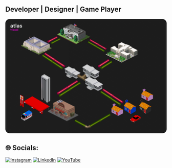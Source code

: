 <h2 align="left">Developer | Designer | Game Player</h3>

![Atlas Visual](./atlasVisual.png)



## 🌐 Socials:
[![Instagram](https://img.shields.io/badge/Instagram-%23E4405F.svg?logo=Instagram&logoColor=white)](https://instagram.com/https://www.instagram.com/atlas_finance/) [![LinkedIn](https://img.shields.io/badge/LinkedIn-%230077B5.svg?logo=linkedin&logoColor=white)](https://www.linkedin.com/in/markwindsorr/) [![YouTube](https://img.shields.io/badge/YouTube-%23FF0000.svg?logo=YouTube&logoColor=white)](https://youtube.com/@https://www.youtube.com/channel/UC3LXWACD6Ga3-citvazXNOg) 



